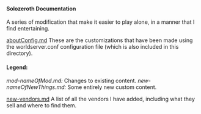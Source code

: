 #### Solozeroth Documentation
A series of modification that make it easier to play alone, in a manner that I find entertaining.

[aboutConfig.md](aboutConfig.md) 
These are the customizations that have been made using the worldserver.conf configuration file (which is also included in this directory).

#### Legend:
*mod-nameOfMod.md:* Changes to existing content. 
*new-nameOfNewThings.md:* Some entirely new custom content.

[new-vendors.md](new-vendors.md)
A list of all the vendors I have added, including what they sell and where to find them.
